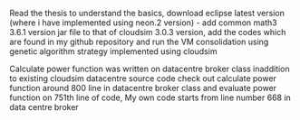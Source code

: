 Read the thesis to understand the basics, download eclipse latest version (where i have implemented using neon.2 version) -  add common math3 3.6.1 version jar file to that of cloudsim 3.0.3 version, add the codes which are found in my github repository and run the 
VM consolidation using genetic algorithm strategy implemented using cloudsim

Calculate power function was written on datacentre broker class inaddition to existing cloudsim datacentre source code check out calculate power function around 800  line in datacentre broker class and evaluate power function on 751th line of code, 
My own code starts from line number 668 in data centre broker

